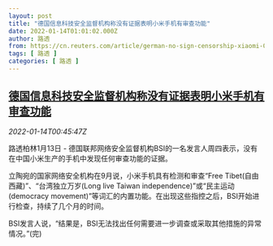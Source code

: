 ```yaml
---
layout: post
title: "德国信息科技安全监督机构称没有证据表明小米手机有审查功能"
date: 2022-01-14T01:01:02.000Z
author: 路透
from: https://cn.reuters.com/article/german-no-sign-censorship-xiaomi-0113-th-idCNKBS2JO010
tags: [ 路透 ]
categories: [ 路透 ]
---
```

<!--1642122062000-->
[德国信息科技安全监督机构称没有证据表明小米手机有审查功能](https://cn.reuters.com/article/german-no-sign-censorship-xiaomi-0113-th-idCNKBS2JO010)
------

<div>
<div><i>2022-01-14T00:45:47Z</i></div><p>路透柏林1月13日 - 德国联邦网络安全监督机构BSI的一名发言人周四表示，没有在中国小米生产的手机中发现任何审查功能的证据。</p><p>立陶宛的国家网络安全机构在9月说，小米手机具有检测和审查“Free Tibet(自由西藏)”、“台湾独立万岁(Long live Taiwan independence)”或“民主运动(democracy movement)”等词汇的内置功能。在出现这些指控之后，BSI开始进行检查，持续了几个月的时间。</p><p>BSI发言人说，“结果是，BSI无法找出任何需要进一步调查或采取其他措施的异常情况。”(完)</p>
</div>
